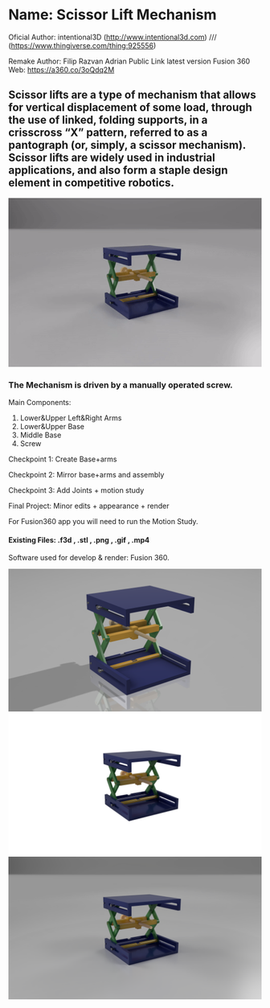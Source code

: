# Name: Scissor Lift Mechanism
Oficial Author: intentional3D (http://www.intentional3d.com) /// (https://www.thingiverse.com/thing:925556)

Remake Author: Filip Razvan Adrian
Public Link latest version Fusion 360 Web: https://a360.co/3oQdq2M
## Scissor lifts are a type of mechanism that allows for vertical displacement of some load, through the use of linked, folding supports, in a crisscross “X” pattern, referred to as a pantograph (or, simply, a scissor mechanism). Scissor lifts are widely used in industrial applications, and also form a staple design element in competitive robotics.
![demo](GIF.gif)
### The Mechanism is driven by a manually operated screw.
Main Components: 
1) Lower&Upper Left&Right Arms
2) Lower&Upper Base
3) Middle Base
4) Screw

Checkpoint 1: Create Base+arms

Checkpoint 2: Mirror base+arms and assembly

Checkpoint 3: Add Joints + motion study

Final Project: Minor edits + appearance + render

For Fusion360 app you will need to run the Motion Study.

#### Existing Files: .f3d , .stl , .png , .gif , .mp4

Software used for develop & render: Fusion 360.

![Screenshot](jpg.png)
![Screenshot](jpg2.png)
![Screenshot](jpg3.png)
